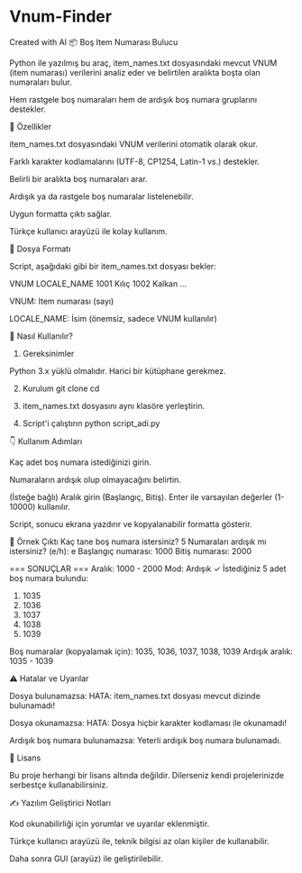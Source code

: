 # Vnum-Finder
Created with AI
📦 Boş Item Numarası Bulucu

Python ile yazılmış bu araç, item_names.txt dosyasındaki mevcut VNUM (item numarası) verilerini analiz eder ve belirtilen aralıkta boşta olan numaraları bulur.

Hem rastgele boş numaraları hem de ardışık boş numara gruplarını destekler.

🧰 Özellikler

item_names.txt dosyasındaki VNUM verilerini otomatik olarak okur.

Farklı karakter kodlamalarını (UTF-8, CP1254, Latin-1 vs.) destekler.

Belirli bir aralıkta boş numaraları arar.

Ardışık ya da rastgele boş numaralar listelenebilir.

Uygun formatta çıktı sağlar.

Türkçe kullanıcı arayüzü ile kolay kullanım.

📂 Dosya Formatı

Script, aşağıdaki gibi bir item_names.txt dosyası bekler:

VNUM	LOCALE_NAME
1001	Kılıç
1002	Kalkan
...


VNUM: Item numarası (sayı)

LOCALE_NAME: İsim (önemsiz, sadece VNUM kullanılır)

🚀 Nasıl Kullanılır?
1. Gereksinimler

Python 3.x yüklü olmalıdır. Harici bir kütüphane gerekmez.

2. Kurulum
git clone <repo-url>
cd <repo-dizini>

3. item_names.txt dosyasını aynı klasöre yerleştirin.
4. Script'i çalıştırın
python script_adi.py

👇 Kullanım Adımları

Kaç adet boş numara istediğinizi girin.

Numaraların ardışık olup olmayacağını belirtin.

(İsteğe bağlı) Aralık girin (Başlangıç, Bitiş). Enter ile varsayılan değerler (1-10000) kullanılır.

Script, sonucu ekrana yazdırır ve kopyalanabilir formatta gösterir.

🧪 Örnek Çıktı
Kaç tane boş numara istersiniz? 5
Numaraları ardışık mı istersiniz? (e/h): e
Başlangıç numarası: 1000
Bitiş numarası: 2000

=== SONUÇLAR ===
Aralık: 1000 - 2000
Mod: Ardışık
✓ İstediğiniz 5 adet boş numara bulundu:

 1. 1035
 2. 1036
 3. 1037
 4. 1038
 5. 1039

Boş numaralar (kopyalamak için): 1035, 1036, 1037, 1038, 1039
Ardışık aralık: 1035 - 1039

⚠️ Hatalar ve Uyarılar

Dosya bulunamazsa:
HATA: item_names.txt dosyası mevcut dizinde bulunamadı!

Dosya okunamazsa:
HATA: Dosya hiçbir karakter kodlaması ile okunamadı!

Ardışık boş numara bulunamazsa:
Yeterli ardışık boş numara bulunamadı.

📄 Lisans

Bu proje herhangi bir lisans altında değildir. Dilerseniz kendi projelerinizde serbestçe kullanabilirsiniz.

✍️ Yazılım Geliştirici Notları

Kod okunabilirliği için yorumlar ve uyarılar eklenmiştir.

Türkçe kullanıcı arayüzü ile, teknik bilgisi az olan kişiler de kullanabilir.

Daha sonra GUI (arayüz) ile geliştirilebilir.
